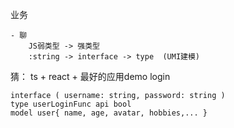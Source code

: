 业务

    - 聊
        JS弱类型 -> 强类型
        :string -> interface -> type  (UMI建模)

猜：
    ts + react + 最好的应用demo
    login

    interface ( username: string, password: string )
    type userLoginFunc api bool
    model user{ name, age, avatar, hobbies,... }